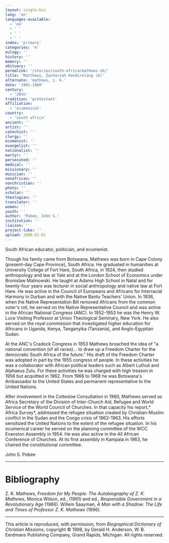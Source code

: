 ```yaml
---
layout: single-bio
lang: 'en'
languages-available:
  - 'en'
  - ' '
  - ' '
  - ' '
index: 'primary'
categories: 'm'
eulogy: ''
history: ''
memory: ''
obituary: ''
permalink: '/stories/south-africa/mathews-zk/'
title: 'Matthews, Zachariah Keodirelang (A)'
alternate: 'mathews, z. k.'
date: '1901-1968'
century:
  - '20th'
tradition: 'protestant'
affiliation:
  - 'ecumenical'
country:
  - 'south africa'
ancient: ''
artist: ''
catechist: ''
clergy: ''
ecumenist: ''
evangelist: ''
nationalist: ''
martyr: ''
persecuted: ''
medical: ''
missionary: ''
musician: ''
nonafrican: ''
nonchristian: ''
photo: ''
scholar: ''
theologian: ''
translator: ''
women: ''
youth: ''
author: 'Pobee, John S.'
institution: ''
liaison: ''
project-luke: ''
upload: 2000-01-01
---
```



South African educator, politician, and ecumenist.

Though his family came from Botswana, Mathews was born in Cape Colony (present-day Cape Province), South Africa. He graduated in humanities at University College of Fort Hare, South Africa, in 1924, then studied anthropology and law at Yale and at the London School of Economics under Bronislaw Malinowski. He taught at Adams High School in Natal and for twenty-four years was lecturer in social anthropology and native law at Fort Hare. He was active in the Council of Europeans and Africans for Interracial Harmony in Durban and with the Native Bantu Teachers' Union. In 1936, when the Native Representation Bill removed Africans from the common voter's roll, he served on the Native Representative Council and was active in the African National Congress (ANC). In 1952-1953 he was the Henry W. Luce Visiting Professor at Union Theological Seminary, New York. He also served on the royal commission that investigated higher education for Africans in Uganda, Kenya, Tanganyika (Tanzania), and Anglo-Egyptian Sudan.

At the ANC's Cradock Congress in 1953 Mathews broached the idea of "a national convention (of all races)... to draw up a Freedom Charter for the democratic South Africa of the future." His draft of the Freedom Charter was adopted in part by the 1955 congress of people. In these activities he was a collaborator with African political leaders such as Albert Luthuli and Alphaeus Zulu. For these activities he was charged with high treason in 1956 but acquitted in 1962. From 1966 to 1968 he was Botswana's Ambassador to the United States and permanent representative to the United Nations.

After involvement in the Cottesloe Consultation in 1960, Mathews served as Africa Secretary of the Division of Inter-Church Aid, Refugee and World Service of the World Council of Churches. In that capacity his report,* Africa Survey*, addressed the refugee situation created by Christian-Muslim conflict in the Sudan and the Congo crisis of 1962-1963. His efforts sensitized the United Nations to the extent of the refugee situation. In his ecumenical career he served on the planning committee of the WCC Evanston Assembly in 1954. He was also active in the All African Conference of Churches. At its first assembly in Kampala in 1963, he chaired the constitutional committee.

John S. Pobee

---

# Bibliography

Z. K. Mathews, *Freedom for My People: The Autobiography of Z. K. Mathews*, Monica Wilson, ed., (1981) and ed., *Responsible Government in a Revolutionary Age* (1966). Willem Saayman, *A Man with a Shadow: The Life and Times of Professor Z. K. Mathews* (1996).

---

This article is reproduced, with permission, from *Biographical Dictionary of Christian Missions*,   copyright &copy; 1998, by Gerald H. Anderson, W. B. Eerdmans Publishing Company, Grand Rapids, Michigan.  All rights reserved.